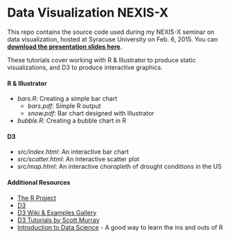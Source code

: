 # Data Visualization NEXIS-X

This repo contains the source code used during my NEXIS-X seminar on data visualization, hosted at Syracuse University on Feb. 6, 2015. You can **[download the presentation slides here](http://bit.ly/nexisxdataviz)**.

These tutorials cover working with R & Illustrator to produce static visualizations, and D3 to produce interactive graphics.

#### R & Illustrator

* _bars.R_: Creating a simple bar chart
    * _bars.pdf_: Simple R output
    * _snow.pdf_: Bar chart designed with Illustrator
* _bubble.R_: Creating a bubble chart in R

#### D3

* _src/index.html_: An interactive bar chart
* _src/scatter.html_: An interactive scatter plot
* _src/map.html_: An interactive choropleth of drought conditions in the US

#### Additional Resources

* [The R Project](http://www.r-project.org/)
* [D3](http://d3js.org/)
* [D3 Wiki & Examples Gallery](https://github.com/mbostock/d3/wiki/Gallery)
* [D3 Tutorials by Scott Murray](http://alignedleft.com/tutorials/d3)
* [Introduction to Data Science](https://drive.google.com/file/d/0B6iefdnF22XQeVZDSkxjZ0Z5VUE/edit) - A good way to learn the ins and outs of R
